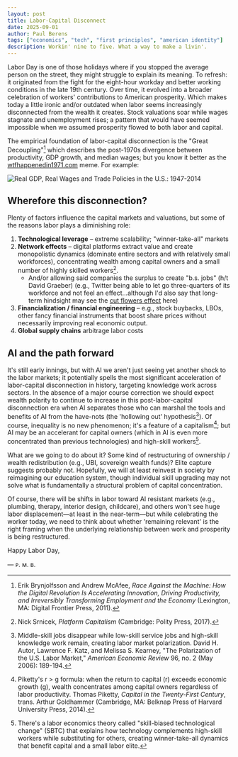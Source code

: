 ```yaml
---
layout: post
title: Labor-Capital Disconnect
date: 2025-09-01
author:	Paul Berens
tags: ["economics", "tech", "first principles", "american identity"]
description: Workin' nine to five. What a way to make a livin'.
---
```

Labor Day is one of those holidays where if you stopped the average person on the street, they might struggle to explain its meaning. To refresh: it originated from the fight for the eight-hour workday and better working conditions in the late 19th century. Over time, it evolved into a broader celebration of workers' contributions to American prosperity. Which makes today a little ironic and/or outdated when labor seems increasingly disconnected from the wealth it creates. Stock valuations soar while wages stagnate and unemployment rises; a pattern that would have seemed impossible when we assumed prosperity flowed to both labor and capital.

The empirical foundation of labor-capital disconnection is the "Great Decoupling"[^1] which describes the post-1970s divergence between productivity, GDP growth, and median wages; but you know it better as the [wtfhappenedin1971.com](https://wtfhappenedin1971.com/) meme. For example:

[^1]: Erik Brynjolfsson and Andrew McAfee, *Race Against the Machine: How the Digital Revolution Is Accelerating Innovation, Driving Productivity, and Irreversibly Transforming Employment and the Economy* (Lexington, MA: Digital Frontier Press, 2011).

![Real GDP, Real Wages and Trade Policies in the U.S.: 1947-2014](https://wtfhappenedin1971.com/wp-content/uploads/2020/06/wages.jpg)

## Wherefore this disconnection?

Plenty of factors influence the capital markets and valuations, but some of the reasons labor plays a diminishing role:
1. **Technological leverage** – extreme scalability; "winner-take-all" markets
2. **Network effects** – digital platforms extract value and create monopolistic dynamics (dominate entire sectors and with relatively small workforces), concentrating wealth among capital owners and a small number of highly skilled workers[^2].
	- And/or allowing said companies the surplus to create "b.s. jobs" (h/t David Graeber) (e.g., Twitter being able to let go three-quarters of its workforce and not feel an effect…although I'd also say that long-term hindsight may see the [cut flowers effect](/cut-flowers.html) here)
3. **Financialization / financial engineering** – e.g., stock buybacks, LBOs, other fancy financial instruments that boost share prices without necessarily improving real economic output.
4. **Global supply chains** arbitrage labor costs

[^2]: Nick Srnicek, *Platform Capitalism* (Cambridge: Polity Press, 2017).

## AI and the path forward

It's still early innings, but with AI we aren't just seeing yet another shock to the labor markets; it potentially spells the most significant acceleration of labor-capital disconnection in history, targeting knowledge work across sectors. In the absence of a major course correction we should expect wealth polarity to continue to increase in this post-labor-capital disconnection era when AI separates those who can marshal the tools and benefits of AI from the have-nots (the 'hollowing out' hypothesis[^3]). Of course, inequality is no new phenomenon; it's a feature of a capitalism[^4]; but AI may be an accelerant for capital owners (which in AI is even more concentrated than previous technologies) and high-skill workers[^5].

[^3]: Middle-skill jobs disappear while low-skill service jobs and high-skill knowledge work remain, creating labor market polarization. David H. Autor, Lawrence F. Katz, and Melissa S. Kearney, "The Polarization of the U.S. Labor Market," *American Economic Review* 96, no. 2 (May 2006): 189-194.

[^4]: Piketty's r > g formula: when the return to capital (r) exceeds economic growth (g), wealth concentrates among capital owners regardless of labor productivity. Thomas Piketty, *Capital in the Twenty-First Century*, trans. Arthur Goldhammer (Cambridge, MA: Belknap Press of Harvard University Press, 2014).

[^5]: There's a labor economics theory called "skill-biased technological change" (SBTC) that explains how technology complements high-skill workers while substituting for others, creating winner-take-all dynamics that benefit capital and a small labor elite.

What are we going to do about it? Some kind of restructuring of ownership / wealth redistribution (e.g., UBI, sovereign wealth funds)? Elite capture suggests probably not. Hopefully, we will at least reinvest in society by reimagining our education system, though individual skill upgrading may not solve what is fundamentally a structural problem of capital concentration.

Of course, there will be shifts in labor toward AI resistant markets (e.g., plumbing, therapy, interior design, childcare), and others won't see huge labor displacement—at least in the near-term—but while celebrating the worker today, we need to think about whether 'remaining relevant' is the right framing when the underlying relationship between work and prosperity is being restructured.

Happy Labor Day,

— ᴘ. ᴍ. ʙ.